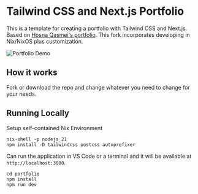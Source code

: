 # Tailwind CSS and Next.js Portfolio

This is a template for creating a portfolio with Tailwind CSS and Next.js. Based on [Hosna Qasmei's portfolio](https://github.com/hqasmei/tailwindcss-and-nextjs-portfolio). This fork incorporates developing in Nix/NixOS plus customization. 

![Portfolio Demo](demo/demo.gif)

## How it works

Fork or download the repo and change whatever you need to change for your needs.

## Running Locally
Setup self-contained Nix Environment
```
nix-shell -p nodejs_21
npm install -D tailwindcss postcss autoprefixer
```

Can run the application in VS Code or a terminal and it will be available at `http://localhost:3000`.

```
cd portfolio
npm install
npm run dev
```
